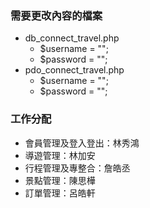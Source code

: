 ### 需要更改內容的檔案
<ul>
    <li>db_connect_travel.php
        <ul>
            <li>$username = "";</li>
            <li>$password = "";</li>
        </ul>
    </li>
    <li>pdo_connect_travel.php
        <ul>
            <li>$username = "";</li>
            <li>$password = "";</li>
        </ul>
    </li>
</ul>

### 工作分配
<ul>
    <li>會員管理及登入登出：林秀鴻</li>
    <li>導遊管理：林加安</li>
    <li>行程管理及專整合：詹皓丞</li>
    <li>景點管理：陳思樺</li>
    <li>訂單管理：呂皓軒</li>
</ul>
